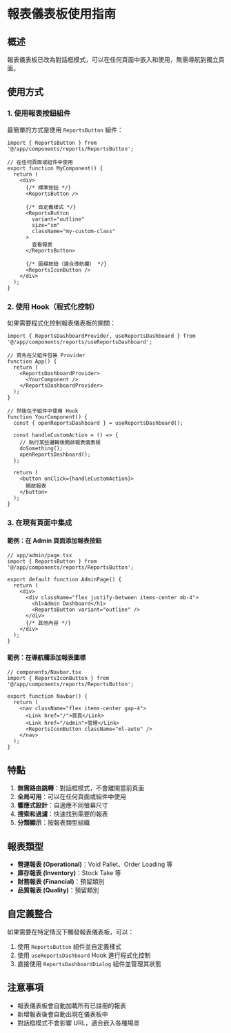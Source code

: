 # 報表儀表板使用指南

## 概述
報表儀表板已改為對話框模式，可以在任何頁面中嵌入和使用，無需導航到獨立頁面。

## 使用方式

### 1. 使用報表按鈕組件

最簡單的方式是使用 `ReportsButton` 組件：

```tsx
import { ReportsButton } from '@/app/components/reports/ReportsButton';

// 在任何頁面或組件中使用
export function MyComponent() {
  return (
    <div>
      {/* 標準按鈕 */}
      <ReportsButton />
      
      {/* 自定義樣式 */}
      <ReportsButton 
        variant="outline"
        size="sm"
        className="my-custom-class"
      >
        查看報表
      </ReportsButton>
      
      {/* 圖標按鈕（適合導航欄） */}
      <ReportsIconButton />
    </div>
  );
}
```

### 2. 使用 Hook（程式化控制）

如果需要程式化控制報表儀表板的開關：

```tsx
import { ReportsDashboardProvider, useReportsDashboard } from '@/app/components/reports/useReportsDashboard';

// 首先在父組件包裝 Provider
function App() {
  return (
    <ReportsDashboardProvider>
      <YourComponent />
    </ReportsDashboardProvider>
  );
}

// 然後在子組件中使用 Hook
function YourComponent() {
  const { openReportsDashboard } = useReportsDashboard();
  
  const handleCustomAction = () => {
    // 執行某些邏輯後開啟報表儀表板
    doSomething();
    openReportsDashboard();
  };
  
  return (
    <button onClick={handleCustomAction}>
      開啟報表
    </button>
  );
}
```

### 3. 在現有頁面中集成

#### 範例：在 Admin 頁面添加報表按鈕

```tsx
// app/admin/page.tsx
import { ReportsButton } from '@/app/components/reports/ReportsButton';

export default function AdminPage() {
  return (
    <div>
      <div className="flex justify-between items-center mb-4">
        <h1>Admin Dashboard</h1>
        <ReportsButton variant="outline" />
      </div>
      {/* 其他內容 */}
    </div>
  );
}
```

#### 範例：在導航欄添加報表圖標

```tsx
// components/Navbar.tsx
import { ReportsIconButton } from '@/app/components/reports/ReportsButton';

export function Navbar() {
  return (
    <nav className="flex items-center gap-4">
      <Link href="/">首頁</Link>
      <Link href="/admin">管理</Link>
      <ReportsIconButton className="ml-auto" />
    </nav>
  );
}
```

## 特點

1. **無需路由跳轉**：對話框模式，不會離開當前頁面
2. **全局可用**：可以在任何頁面或組件中使用
3. **響應式設計**：自適應不同螢幕尺寸
4. **搜索和過濾**：快速找到需要的報表
5. **分類顯示**：按報表類型組織

## 報表類型

- **營運報表 (Operational)**：Void Pallet、Order Loading 等
- **庫存報表 (Inventory)**：Stock Take 等
- **財務報表 (Financial)**：預留類別
- **品質報表 (Quality)**：預留類別

## 自定義整合

如果需要在特定情況下觸發報表儀表板，可以：

1. 使用 `ReportsButton` 組件並自定義樣式
2. 使用 `useReportsDashboard` Hook 進行程式化控制
3. 直接使用 `ReportsDashboardDialog` 組件並管理其狀態

## 注意事項

- 報表儀表板會自動加載所有已註冊的報表
- 新增報表後會自動出現在儀表板中
- 對話框模式不會影響 URL，適合嵌入各種場景